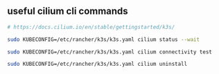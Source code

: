 
## useful cilium cli commands

```bash
# https://docs.cilium.io/en/stable/gettingstarted/k3s/

sudo KUBECONFIG=/etc/rancher/k3s/k3s.yaml cilium status --wait

sudo KUBECONFIG=/etc/rancher/k3s/k3s.yaml cilium connectivity test

sudo KUBECONFIG=/etc/rancher/k3s/k3s.yaml cilium uninstall
```
